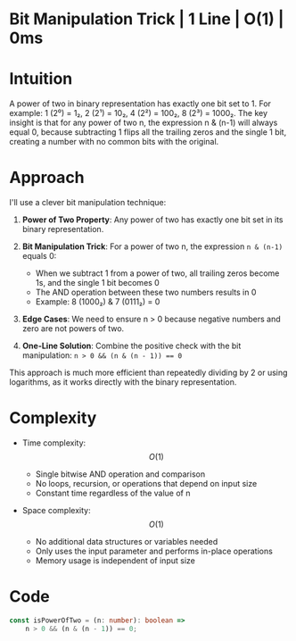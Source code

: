 # Bit Manipulation Trick | 1 Line | O(1) | 0ms

# Intuition
A power of two in binary representation has exactly one bit set to 1. For example: 1 (2⁰) = 1₂, 2 (2¹) = 10₂, 4 (2²) = 100₂, 8 (2³) = 1000₂. The key insight is that for any power of two n, the expression n & (n-1) will always equal 0, because subtracting 1 flips all the trailing zeros and the single 1 bit, creating a number with no common bits with the original.

# Approach
I'll use a clever bit manipulation technique:

1. **Power of Two Property**: Any power of two has exactly one bit set in its binary representation.

2. **Bit Manipulation Trick**: For a power of two n, the expression `n & (n-1)` equals 0:
   - When we subtract 1 from a power of two, all trailing zeros become 1s, and the single 1 bit becomes 0
   - The AND operation between these two numbers results in 0
   - Example: 8 (1000₂) & 7 (0111₂) = 0

3. **Edge Cases**: We need to ensure n > 0 because negative numbers and zero are not powers of two.

4. **One-Line Solution**: Combine the positive check with the bit manipulation: `n > 0 && (n & (n - 1)) == 0`

This approach is much more efficient than repeatedly dividing by 2 or using logarithms, as it works directly with the binary representation.

# Complexity
- Time complexity: $$O(1)$$
  - Single bitwise AND operation and comparison
  - No loops, recursion, or operations that depend on input size
  - Constant time regardless of the value of n

- Space complexity: $$O(1)$$
  - No additional data structures or variables needed
  - Only uses the input parameter and performs in-place operations
  - Memory usage is independent of input size

# Code
```typescript []
const isPowerOfTwo = (n: number): boolean =>
    n > 0 && (n & (n - 1)) == 0;
```